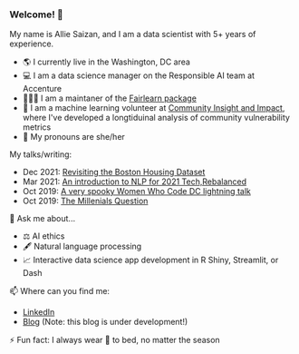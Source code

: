 ### Welcome! 👋

My name is Allie Saizan, and I am a data scientist with 5+ years of experience.
- 🌎 I currently live in the Washington, DC area
- 💻 I am a data science manager on the Responsible AI team at Accenture
- 👩🏽‍💻 I am a maintaner of the [Fairlearn package](https://github.com/fairlearn/fairlearn)
- 🤖 I am a machine learning volunteer at [Community Insight and Impact](https://github.com/community-insight-impact), where I've developed a longtiduinal analysis of community vulnerability metrics
- 👩 My pronouns are she/her 

My talks/writing:
- Dec 2021: [Revisiting the Boston Housing Dataset](https://fairlearn.org/main/user_guide/datasets/boston_housing_data.html)
- Mar 2021: [An introduction to NLP for 2021 Tech,Rebalanced](https://docs.google.com/presentation/d/1W16lNSxOFYsYf4FmTj9QXxJ6yTNwK8aYNK8K74yHpzE/edit?usp=sharing)
- Oct 2019: [A very spooky Women Who Code DC lightning talk](https://github.com/alliesaizan/spooky-lightning-talk)
- Oct 2019: [The Millenials Question](https://pudding.cool/2019/09/millennials/)

💬 Ask me about...
- ⚖️ AI ethics
- 🖋️ Natural language processing
- 📈 Interactive data science app development in R Shiny, Streamlit, or Dash

📫 Where can you find me:  
- [LinkedIn](https://www.linkedin.com/in/alexandra-saizan/)
- [Blog](https://alliesaizan.github.io) (Note: this blog is under development!)

⚡ Fun fact: I always wear 🧦 to bed, no matter the season

